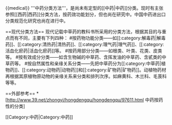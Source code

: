 {{medical}}
'''中药分类方法'''，是尚未有定型的[[中药|中药]]分类。现时有主张参照[[西药|西药]]分类方法，按药效功能划分，但也尚在研究中。中国中药进出口分类规范化研究也尚在进行中。

==现代分类方法==
现代记载中草药的教科书所采用的分类方法，根据其目的与重点而有不同，主要有下列四种：
#按药物功能分类——如[[:category:解毒药|解毒药]]、[[:category:清热药|清热药]]、[[:category:理气药|理气药]]、[[:category:活血化瘀药|活血化瘀药]]等。
#按药用部分分类——如根类、叶类、花类、皮类等。
#按有效成分分类——如含生物碱的中草药、含挥发油的中草药、含甙类的中草药等。
#按自然属性和亲缘关系分类——先把中草药分为[[:category:中草药|植物药]]、[[:category:动物药|动物药]]和[[:category:矿物药|矿物药]]。动植物药材再根据其原植物原动物的亲缘关系来分类和排列次序。如麻黄科、木兰科、毛茛科等等。


==外部参考==
*[http://www.39.net/zhongyi/hongdengqu/hongdengqu/97611.html 中药按药性的分类]

[[Category:中药|Category:中药]]